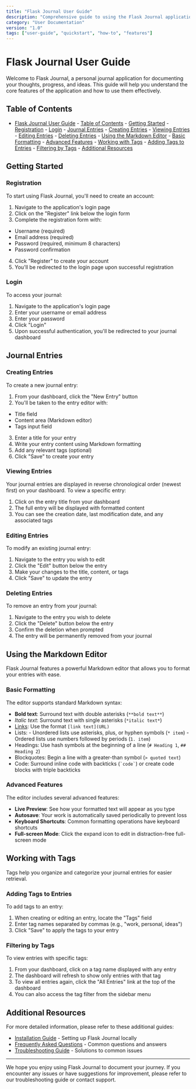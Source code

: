 ```yaml
---
title: "Flask Journal User Guide"
description: "Comprehensive guide to using the Flask Journal application"
category: "User Documentation"
version: "1.0"
tags: ["user-guide", "quickstart", "how-to", "features"]
---
```


# Flask Journal User Guide

Welcome to Flask Journal, a personal journal application for documenting your thoughts, progress, and ideas. This guide will help you understand the core features of the application and how to use them effectively.

## Table of Contents

- [Flask Journal User Guide](#flask-journal-user-guide)
      - [Table of Contents](#table-of-contents)
      - [Getting Started](#getting-started)
      - [Registration](#registration)
      - [Login](#login)
      - [Journal Entries](#journal-entries)
      - [Creating Entries](#creating-entries)
      - [Viewing Entries](#viewing-entries)
      - [Editing Entries](#editing-entries)
      - [Deleting Entries](#deleting-entries)
      - [Using the Markdown Editor](#using-the-markdown-editor)
      - [Basic Formatting](#basic-formatting)
      - [Advanced Features](#advanced-features)
      - [Working with Tags](#working-with-tags)
      - [Adding Tags to Entries](#adding-tags-to-entries)
      - [Filtering by Tags](#filtering-by-tags)
      - [Additional Resources](#additional-resources)

## Getting Started

### Registration

To start using Flask Journal, you'll need to create an account:

1. Navigate to the application's login page
2. Click on the "Register" link below the login form
3. Complete the registration form with:
- Username (required)
- Email address (required)
- Password (required, minimum 8 characters)
- Password confirmation
4. Click "Register" to create your account
5. You'll be redirected to the login page upon successful registration

### Login

To access your journal:

1. Navigate to the application's login page
2. Enter your username or email address
3. Enter your password
4. Click "Login"
5. Upon successful authentication, you'll be redirected to your journal dashboard

## Journal Entries

### Creating Entries

To create a new journal entry:

1. From your dashboard, click the "New Entry" button
2. You'll be taken to the entry editor with:
- Title field
- Content area (Markdown editor)
- Tags input field
3. Enter a title for your entry
4. Write your entry content using Markdown formatting
5. Add any relevant tags (optional)
6. Click "Save" to create your entry

### Viewing Entries

Your journal entries are displayed in reverse chronological order (newest first) on your dashboard. To view a specific entry:

1. Click on the entry title from your dashboard
2. The full entry will be displayed with formatted content
3. You can see the creation date, last modification date, and any associated tags

### Editing Entries

To modify an existing journal entry:

1. Navigate to the entry you wish to edit
2. Click the "Edit" button below the entry
3. Make your changes to the title, content, or tags
4. Click "Save" to update the entry

### Deleting Entries

To remove an entry from your journal:

1. Navigate to the entry you wish to delete
2. Click the "Delete" button below the entry
3. Confirm the deletion when prompted
4. The entry will be permanently removed from your journal

## Using the Markdown Editor

Flask Journal features a powerful Markdown editor that allows you to format your entries with ease.

### Basic Formatting

The editor supports standard Markdown syntax:

- **Bold text**: Surround text with double asterisks (`**bold text**`)
- *Italic text*: Surround text with single asterisks (`*italic text*`)
- [Links](https://example.com): Use the format `[link text](URL)`
- Lists:
      - Unordered lists use asterisks, plus, or hyphen symbols (`* item`)
      - Ordered lists use numbers followed by periods (`1. item`)
- Headings: Use hash symbols at the beginning of a line (`# Heading 1`, `## Heading 2`)
- Blockquotes: Begin a line with a greater-than symbol (`> quoted text`)
- Code: Surround inline code with backticks (`` `code` ``) or create code blocks with triple backticks

### Advanced Features

The editor includes several advanced features:

- **Live Preview**: See how your formatted text will appear as you type
- **Autosave**: Your work is automatically saved periodically to prevent loss
- **Keyboard Shortcuts**: Common formatting operations have keyboard shortcuts
- **Full-screen Mode**: Click the expand icon to edit in distraction-free full-screen mode

## Working with Tags

Tags help you organize and categorize your journal entries for easier retrieval.

### Adding Tags to Entries

To add tags to an entry:

1. When creating or editing an entry, locate the "Tags" field
2. Enter tag names separated by commas (e.g., "work, personal, ideas")
3. Click "Save" to apply the tags to your entry

### Filtering by Tags

To view entries with specific tags:

1. From your dashboard, click on a tag name displayed with any entry
2. The dashboard will refresh to show only entries with that tag
3. To view all entries again, click the "All Entries" link at the top of the dashboard
4. You can also access the tag filter from the sidebar menu

## Additional Resources

For more detailed information, please refer to these additional guides:

- [Installation Guide](installation.md) - Setting up Flask Journal locally
- [Frequently Asked Questions](faq.md) - Common questions and answers
- [Troubleshooting Guide](troubleshooting.md) - Solutions to common issues

---

We hope you enjoy using Flask Journal to document your journey. If you encounter any issues or have suggestions for improvement, please refer to our troubleshooting guide or contact support.